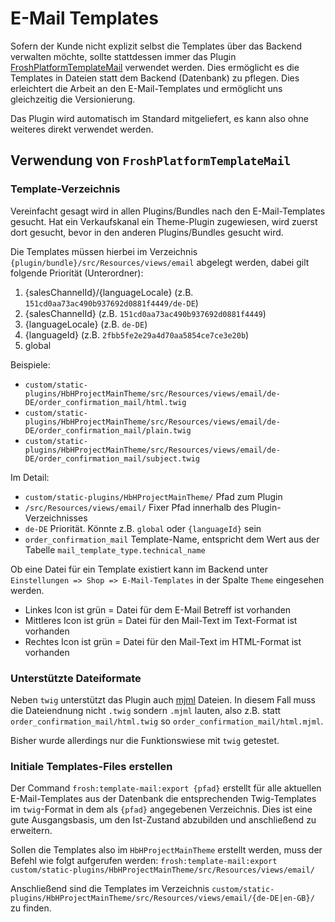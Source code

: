 # E-Mail Templates
Sofern der Kunde nicht explizit selbst die Templates über das Backend verwalten möchte, sollte stattdessen
immer das Plugin [FroshPlatformTemplateMail](https://github.com/FriendsOfShopware/FroshPlatformTemplateMail) 
verwendet werden. Dies ermöglicht es die Templates in Dateien statt dem Backend (Datenbank) zu pflegen.
Dies erleichtert die Arbeit an den E-Mail-Templates und ermöglicht uns gleichzeitig die Versionierung.

Das Plugin wird automatisch im Standard mitgeliefert, es kann also ohne weiteres direkt verwendet werden.

## Verwendung von `FroshPlatformTemplateMail`
### Template-Verzeichnis
Vereinfacht gesagt wird in allen Plugins/Bundles nach den E-Mail-Templates gesucht. Hat ein Verkaufskanal ein
Theme-Plugin zugewiesen, wird zuerst dort gesucht, bevor in den anderen Plugins/Bundles gesucht wird.

Die Templates müssen hierbei im Verzeichnis `{plugin/bundle}/src/Resources/views/email` abgelegt werden,
dabei gilt folgende Priorität (Unterordner):

1. {salesChannelId}/{languageLocale} (z.B. `151cd0aa73ac490b937692d0881f4449/de-DE`)
2. {salesChannelId} (z.B. `151cd0aa73ac490b937692d0881f4449`)
3. {languageLocale} (z.B. `de-DE`)
4. {languageId} (z.B. `2fbb5fe2e29a4d70aa5854ce7ce3e20b`)
5. global

Beispiele:
- `custom/static-plugins/HbHProjectMainTheme/src/Resources/views/email/de-DE/order_confirmation_mail/html.twig`
- `custom/static-plugins/HbHProjectMainTheme/src/Resources/views/email/de-DE/order_confirmation_mail/plain.twig`
- `custom/static-plugins/HbHProjectMainTheme/src/Resources/views/email/de-DE/order_confirmation_mail/subject.twig`

Im Detail:
- `custom/static-plugins/HbHProjectMainTheme/` Pfad zum Plugin
- `/src/Resources/views/email/` Fixer Pfad innerhalb des Plugin-Verzeichnisses
- `de-DE` Priorität. Könnte z.B. `global` oder `{languageId}` sein
- `order_confirmation_mail` Template-Name, entspricht dem Wert aus der Tabelle `mail_template_type.technical_name`

Ob eine Datei für ein Template existiert kann im Backend unter `Einstellungen => Shop => E-Mail-Templates` in der Spalte `Theme` eingesehen werden.

- Linkes Icon ist grün = Datei für dem E-Mail Betreff ist vorhanden
- Mittleres Icon ist grün = Datei für den Mail-Text im Text-Format ist vorhanden
- Rechtes Icon ist grün = Datei für den Mail-Text im HTML-Format ist vorhanden

### Unterstützte Dateiformate
Neben `twig` unterstützt das Plugin auch [mjml](https://mjml.io/) Dateien. In diesem Fall muss die Dateiendnung nicht `.twig` sondern
`.mjml` lauten, also z.B. statt `order_confirmation_mail/html.twig` so `order_confirmation_mail/html.mjml`.

Bisher wurde allerdings nur die Funktionswiese mit `twig` getestet.

### Initiale Templates-Files erstellen
Der Command `frosh:template-mail:export {pfad}` erstellt für alle aktuellen E-Mail-Templates aus der Datenbank
die entsprechenden Twig-Templates im `twig`-Format in dem als `{pfad}` angegebenen Verzeichnis. Dies ist eine gute 
Ausgangsbasis, um den Ist-Zustand abzubilden und anschließend zu erweitern.

Sollen die Templates also im `HbHProjectMainTheme` erstellt werden, muss der Befehl wie folgt aufgerufen werden:
`frosh:template-mail:export custom/static-plugins/HbHProjectMainTheme/src/Resources/views/email/`

Anschließend sind die Templates im Verzeichnis `custom/static-plugins/HbHProjectMainTheme/src/Resources/views/email/{de-DE|en-GB}/` zu finden.
